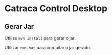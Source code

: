 # Catraca Control Desktop

## Gerar Jar

Utilize ```mvn install``` para gerar o jar.

Utilizar ```run.bat``` para compilar o jar gerado.
